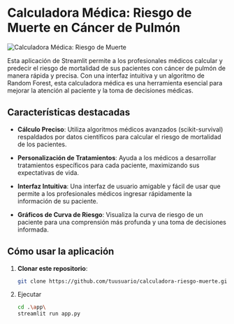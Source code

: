 # Calculadora Médica: Riesgo de Muerte en Cáncer de Pulmón

![Calculadora Médica: Riesgo de Muerte](/screenshot/Calculadora_Médica.png)

Esta aplicación de Streamlit permite a los profesionales médicos calcular y predecir el riesgo de mortalidad de sus pacientes con cáncer de pulmón de manera rápida y precisa. Con una interfaz intuitiva y un algoritmo de Random Forest, esta calculadora médica es una herramienta esencial para mejorar la atención al paciente y la toma de decisiones médicas.

## Características destacadas

- **Cálculo Preciso**: Utiliza algoritmos médicos avanzados (scikit-survival) respaldados por datos científicos para calcular el riesgo de mortalidad de los pacientes.

- **Personalización de Tratamientos**: Ayuda a los médicos a desarrollar tratamientos específicos para cada paciente, maximizando sus expectativas de vida.

- **Interfaz Intuitiva**: Una interfaz de usuario amigable y fácil de usar que permite a los profesionales médicos ingresar rápidamente la información de su paciente.

- **Gráficos de Curva de Riesgo**: Visualiza la curva de riesgo de un paciente para una comprensión más profunda y una toma de decisiones informada.

## Cómo usar la aplicación

1. **Clonar este repositorio**:

   ```bash
   git clone https://github.com/tuusuario/calculadora-riesgo-muerte.git

2. Ejecutar
   ```bash
   cd .\app\
   streamlit run app.py

